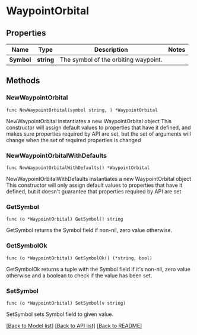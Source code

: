 # WaypointOrbital

## Properties

Name | Type | Description | Notes
------------ | ------------- | ------------- | -------------
**Symbol** | **string** | The symbol of the orbiting waypoint. | 

## Methods

### NewWaypointOrbital

`func NewWaypointOrbital(symbol string, ) *WaypointOrbital`

NewWaypointOrbital instantiates a new WaypointOrbital object
This constructor will assign default values to properties that have it defined,
and makes sure properties required by API are set, but the set of arguments
will change when the set of required properties is changed

### NewWaypointOrbitalWithDefaults

`func NewWaypointOrbitalWithDefaults() *WaypointOrbital`

NewWaypointOrbitalWithDefaults instantiates a new WaypointOrbital object
This constructor will only assign default values to properties that have it defined,
but it doesn't guarantee that properties required by API are set

### GetSymbol

`func (o *WaypointOrbital) GetSymbol() string`

GetSymbol returns the Symbol field if non-nil, zero value otherwise.

### GetSymbolOk

`func (o *WaypointOrbital) GetSymbolOk() (*string, bool)`

GetSymbolOk returns a tuple with the Symbol field if it's non-nil, zero value otherwise
and a boolean to check if the value has been set.

### SetSymbol

`func (o *WaypointOrbital) SetSymbol(v string)`

SetSymbol sets Symbol field to given value.



[[Back to Model list]](../README.md#documentation-for-models) [[Back to API list]](../README.md#documentation-for-api-endpoints) [[Back to README]](../README.md)


